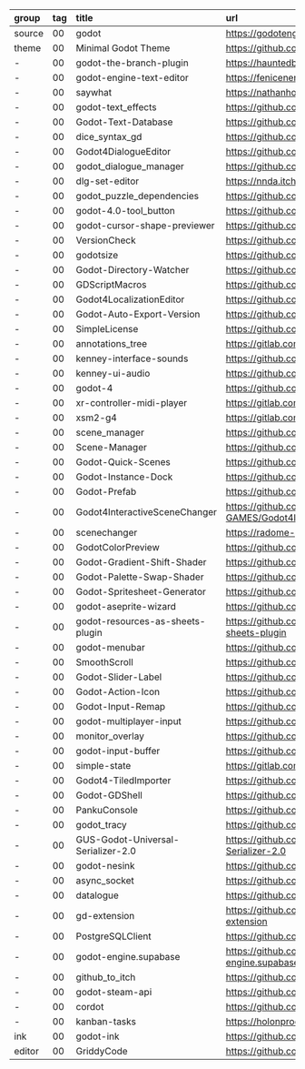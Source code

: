 group  | tag | title                              | url
:-     | :-  | :-                                 | :-
source | 00  | godot                              | https://godotengine.org
theme  | 00  | Minimal Godot Theme                | https://github.com/passivestar/godot-minimal-theme
\-     | 00  | godot-the-branch-plugin            | https://hauntedbees.itch.io/godot-the-branch-plugin
\-     | 00  | godot-engine-text-editor           | https://fenicenera.itch.io/godot-engine-text-editor
\-     | 00  | saywhat                            | https://nathanhoad.itch.io/saywhat
\-     | 00  | godot-text_effects                 | https://github.com/teebarjunk/godot-text_effects
\-     | 00  | Godot-Text-Database                | https://github.com/KoBeWi/Godot-Text-Database
\-     | 00  | dice_syntax_gd                     | https://github.com/oganm/dice_syntax_gd
\-     | 00  | Godot4DialogueEditor               | https://github.com/VP-GAMES/Godot4DialogueEditor
\-     | 00  | godot_dialogue_manager             | https://github.com/nathanhoad/godot_dialogue_manager
\-     | 00  | dlg-set-editor                     | https://nnda.itch.io/dlg-set-editor
\-     | 00  | godot_puzzle_dependencies          | https://github.com/nathanhoad/godot_puzzle_dependencies
\-     | 00  | godot-4.0-tool_button              | https://github.com/teebarjunk/godot-4.0-tool_button
\-     | 00  | godot-cursor-shape-previewer       | https://github.com/zaevi/godot-cursor-shape-previewer
\-     | 00  | VersionCheck                       | https://github.com/gdplugs/VersionCheck
\-     | 00  | godotsize                          | https://github.com/the-sink/godotsize
\-     | 00  | Godot-Directory-Watcher            | https://github.com/KoBeWi/Godot-Directory-Watcher
\-     | 00  | GDScriptMacros                     | https://github.com/rainlizard/GDScriptMacros
\-     | 00  | Godot4LocalizationEditor           | https://github.com/VP-GAMES/Godot4LocalizationEditor
\-     | 00  | Godot-Auto-Export-Version          | https://github.com/KoBeWi/Godot-Auto-Export-Version
\-     | 00  | SimpleLicense                      | https://github.com/GradyClark/SimpleLicense
\-     | 00  | annotations_tree                   | https://gitlab.com/Mustachioed_Cat/annotations_tree
\-     | 00  | kenney-interface-sounds            | https://github.com/Calinou/kenney-interface-sounds
\-     | 00  | kenney-ui-audio                    | https://github.com/Calinou/kenney-ui-audio
\-     | 00  | godot-4                            | https://github.com/timothyqiu/gdfxr/tree/godot-4
\-     | 00  | xr-controller-midi-player          | https://gitlab.com/Cyberrebell/xr-controller-midi-player
\-     | 00  | xsm2-g4                            | https://gitlab.com/atn_games/xsm2-g4
\-     | 00  | scene_manager                      | https://github.com/maktoobgar/scene_manager
\-     | 00  | Scene-Manager                      | https://github.com/glass-brick/Scene-Manager
\-     | 00  | Godot-Quick-Scenes                 | https://github.com/KoBeWi/Godot-Quick-Scenes
\-     | 00  | Godot-Instance-Dock                | https://github.com/KoBeWi/Godot-Instance-Dock
\-     | 00  | Godot-Prefab                       | https://github.com/KoBeWi/Godot-Prefab
\-     | 00  | Godot4InteractiveSceneChanger      | https://github.com/VP-GAMES/Godot4InteractiveSceneChanger
\-     | 00  | scenechanger                       | https://radome-games.itch.io/scenechanger
\-     | 00  | GodotColorPreview                  | https://github.com/Qubus0/GodotColorPreview
\-     | 00  | Godot-Gradient-Shift-Shader        | https://github.com/KoBeWi/Godot-Gradient-Shift-Shader
\-     | 00  | Godot-Palette-Swap-Shader          | https://github.com/KoBeWi/Godot-Palette-Swap-Shader
\-     | 00  | Godot-Spritesheet-Generator        | https://github.com/KoBeWi/Godot-Spritesheet-Generator
\-     | 00  | godot-aseprite-wizard              | https://github.com/viniciusgerevini/godot-aseprite-wizard
\-     | 00  | godot-resources-as-sheets-plugin   | https://github.com/don-tnowe/godot-resources-as-sheets-plugin
\-     | 00  | godot-menubar                      | https://github.com/20milliliter/godot-menubar
\-     | 00  | SmoothScroll                       | https://github.com/SpyrexDE/SmoothScroll
\-     | 00  | Godot-Slider-Label                 | https://github.com/KoBeWi/Godot-Slider-Label
\-     | 00  | Godot-Action-Icon                  | https://github.com/KoBeWi/Godot-Action-Icon
\-     | 00  | Godot-Input-Remap                  | https://github.com/KoBeWi/Godot-Input-Remap
\-     | 00  | godot-multiplayer-input            | https://github.com/matjlars/godot-multiplayer-input
\-     | 00  | monitor_overlay                    | https://github.com/HungryProton/monitor_overlay
\-     | 00  | godot-input-buffer                 | https://github.com/drkitt/godot-input-buffer
\-     | 00  | simple-state                       | https://gitlab.com/addons-by-aura/simple-state
\-     | 00  | Godot4-TiledImporter               | https://github.com/feendrache/Godot4-TiledImporter
\-     | 00  | Godot-GDShell                      | https://github.com/Kubulambula/Godot-GDShell
\-     | 00  | PankuConsole                       | https://github.com/Ark2000/PankuConsole
\-     | 00  | godot_tracy                        | https://github.com/AndreaCatania/godot_tracy
\-     | 00  | GUS-Godot-Universal-Serializer-2.0 | https://github.com/Daylily-Zeleen/GUS-Godot-Universal-Serializer-2.0
\-     | 00  | godot-nesink                       | https://github.com/ydipeepo/godot-nesink
\-     | 00  | async_socket                       | https://github.com/carabalonepaulo/async_socket
\-     | 00  | datalogue                          | https://github.com/BraindeadBZH/datalogue
\-     | 00  | gd-extension                       | https://github.com/2shady4u/godot-sqlite/tree/gd-extension
\-     | 00  | PostgreSQLClient                   | https://github.com/Marzin-bot/PostgreSQLClient
\-     | 00  | godot-engine.supabase              | https://github.com/supabase-community/godot-engine.supabase
\-     | 00  | github_to_itch                     | https://github.com/LeonardMeagher2/github_to_itch
\-     | 00  | godot-steam-api                    | https://github.com/samsface/godot-steam-api
\-     | 00  | cordot                             | https://github.com/Abdera7mane/cordot
\-     | 00  | kanban-tasks                       | https://holonproduction.itch.io/kanban-tasks
ink    | 00  | godot-ink                          | https://github.com/paulloz/godot-ink
editor | 00  | GriddyCode                         | https://github.com/face-hh/griddycode